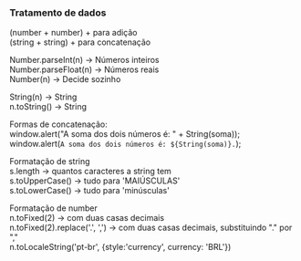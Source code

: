 ### Tratamento de dados

(number + number) + para adição<br>
(string + string) + para concatenação<br>

Number.parseInt(n) -> Números inteiros<br>
Number.parseFloat(n) -> Números reais<br>
Number(n) -> Decide sozinho<br>

String(n) -> String<br>
n.toString() -> String<br>

Formas de concatenação:<br>
window.alert("A soma dos dois números é: " + String(soma));<br>
window.alert(`A soma dos dois números é: ${String(soma)}.`);<br>

Formatação de string<br>
s.length -> quantos caracteres a string tem<br>
s.toUpperCase() -> tudo para 'MAIÚSCULAS'<br>
s.toLowerCase() -> tudo para 'minúsculas'<br>

Formatação de number<br>
n.toFixed(2) -> com duas casas decimais<br>
n.toFixed(2).replace('.', ',') -> com duas casas decimais, substituindo "." por ","<br>
n.toLocaleString('pt-br', {style:'currency', currency: 'BRL'})<br>